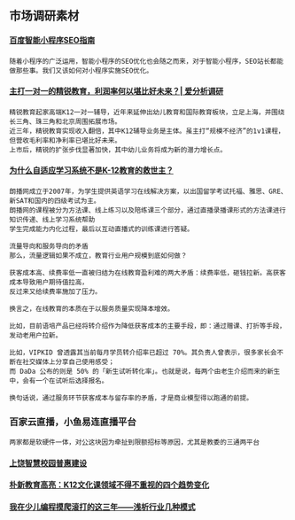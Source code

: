 ## 市场调研素材

#### [百度智能小程序SEO指南](https://www.wzfw8.com/seo/242.html)
```
随着小程序的广泛运用，智能小程序的SEO优化也会随之而来，对于智能小程序，SEO站长都能做那些事。我们又该如何对小程序实施SEO优化。
```


#### [主打一对一的精锐教育，利润率何以堪比好未来？| 爱分析调研](http://ifenxi.com/archives/3067)
```
精锐教育起家高端K12一对一辅导，近年来延伸出幼儿教育和国际教育板块，立足上海，并围绕长三角、珠三角和北京周围拓展市场。
近三年，精锐教育实现收入翻倍，其中K12辅导业务是主体。虽主打“规模不经济”的1v1课程，但营收毛利率和净利率已堪比好未来。
上市后，精锐的扩张步伐显著加快，其中幼儿业务将成为新的潜力增长点。
```
#### [为什么自适应学习系统不是K-12教育的救世主？](https://www.jiemodui.com/N/52463.html)


```
朗播网成立于2007年，为学生提供英语学习在线解决方案，以出国留学考试托福、雅思、GRE、新SAT和国内的四级考试为主。
朗播网的课程被分为方法课、线上练习以及陪练课三个部分，通过直播录播课形式的方法课进行知识传递、线上学习系统帮助
学生完成能力内化过程，最后以互动直播式的训练课进行答疑。

```

```
流量导向和服务导向的矛盾
那么，流量逻辑如果不成立，教育行业用户规模到底如何做？ 

获客成本高、续费率低一直被归结为在线教育盈利难的两大矛盾：续费率低，砸钱拉新。高获客成本导致用户期待值拉高，
反过来又给续费率施加了压力。

换言之，在线教育的本质在于以服务质量实现降本增效。 

比如，目前语培产品已经将转介绍作为降低获客成本的主要手段，即：通过赠课、打折等手段，发动老用户拉新。

比如，VIPKID 曾透露其当前每月学员转介绍率已超过 70%。其负责人曾表示，很多家长会不断在社交媒体上分享自己使用感受；
而 DaDa 公布的则是 50% 的「新生试听转化率」。也就是说，每两个由老生介绍而来的新生中，会有一个在试听后选择报名。 

换句话说，通过服务环节获客成本与留存率的矛盾，才是商业模型得以跑通的前提。
```

### 百家云直播，小鱼易连直播平台
```
两家都是软硬件一体，对公这块因为牵扯到限额招标等原因，尤其是教委的三通两平台
```

#### [上饶智慧校园普惠建设](https://plus.tencent.com/detailnews/980)
#### [朴新教育高亮：K12文化课领域不得不重视的四个趋势变化](https://www.jiemodui.com/N/111244.html?from=A_111161)
#### [我在少儿编程摸爬滚打的这三年——浅析行业几种模式](https://www.jiemodui.com/N/111863.html)